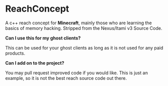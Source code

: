 # ReachConcept
A c++ reach concept for **Minecraft**, mainly those who are learning the basics of memory hacking. Stripped from the Nexus/Itami v3 Source Code.

**Can I use this for my ghost clients?**

This can be used for your ghost clients as long as it is not used for any paid products.

**Can I add on to the project?**

You may pull request improved code if you would like. This is just an example, so it is not the best reach source code out there.
